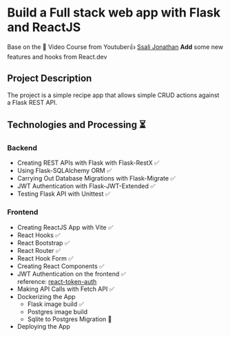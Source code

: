 # Build a Full stack web app with Flask and ReactJS

Base on the
🎥 Video Course from Youtuber👍 [Ssali Jonathan](https://www.youtube.com/playlist?list=PLEt8Tae2spYkfEYQnKxQ4vrOULAnMI1iF)
**Add** some new features and hooks from React.dev

## Project Description

The project is a simple recipe app that allows simple CRUD actions against a Flask REST API.

## Technologies and Processing ⏳

### Backend

- Creating REST APIs with Flask with Flask-RestX ✅
- Using Flask-SQLAlchemy ORM ✅
- Carrying Out Database Migrations with Flask-Migrate ✅
- JWT Authentication with Flask-JWT-Extended ✅
- Testing Flask API with Unittest ✅

### Frontend

- Creating ReactJS App with Vite ✅
- React Hooks ✅
- React Bootstrap ✅
- React Router ✅
- React Hook Form ✅
- Creating React Components ✅
- JWT Authentication on the frontend ✅<br>
  reference: [react-token-auth](https://github.com/obabichev/react-token-auth)
- Making API Calls with Fetch API ✅
- Dockerizing the App
  - Flask image build ✅
  - Postgres image build
  - Sqlite to Postgres Migration 🤔
- Deploying the App
